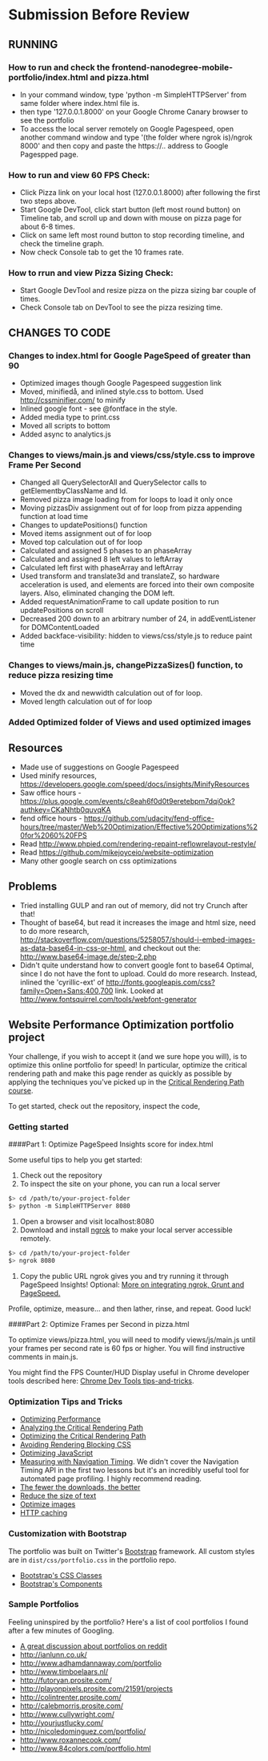 
# Submission Before Review

## RUNNING

### How to run and check the frontend-nanodegree-mobile-portfolio/index.html and pizza.html
- In your command window, type 'python -m SimpleHTTPServer' from same folder where index.html file is.
- then type '127.0.0.1.8000' on your Google Chrome Canary browser to see the portfolio
- To access the local server remotely on Google Pagespeed, open another command window and type '(the folder where ngrok is)/ngrok 8000' and then copy and paste the https://.. address to Google Pagespped page.


### How to run and view 60 FPS Check:
- Click Pizza link on your local host (127.0.0.1.8000) after following the first two steps above.
- Start Google DevTool, click start button (left most round button) on Timeline tab, and scroll up and down with mouse on pizza page for about 6-8 times.
- Click on same left most round button to stop recording timeline, and check the timeline graph.
- Now check Console tab to get the 10 frames rate.

### How to rrun and view Pizza Sizing Check:
- Start Google DevTool and resize pizza on the pizza sizing bar couple of times.
- Check Console tab on DevTool to see the pizza resizing time.

## CHANGES TO CODE

### Changes to index.html for Google PageSpeed of greater than 90
- Optimized images though Google Pagespeed suggestion link
- Moved, minifiedå, and inlined style.css to bottom.  Used http://cssminifier.com/ to minify
- Inlined google font - see @fontface in the style.
- Added media type to print.css
- Moved all scripts to bottom
- Added async to analytics.js

### Changes to views/main.js and views/css/style.css to improve Frame Per Second
- Changed all QuerySelectorAll and QuerySelector calls to getElementbyClassName and Id.
- Removed pizza image loading from for loops to load it only once
- Moving pizzasDiv assignment out of for loop from pizza appending function at load time
- Changes to updatePositions() function
- Moved items assignment out of for loop
- Moved top calculation out of for loop
- Calculated and assigned 5 phases to an phaseArray
- Calculated and assigned 8 left values to leftArray
- Calculated left first with phaseArray and leftArray
- Used transform and translate3d and translateZ, so hardware acceleration is used, and elements are forced into their own composite layers.  Also, eliminated changing the DOM left.
- Added requestAnimationFrame to call update position to run updatePositions on scroll
- Decreased 200 down to an arbitrary number of 24, in addEventListener for DOMContentLoaded
- Added backface-visibility: hidden to views/css/style.js to reduce paint time

### Changes to views/main.js, changePizzaSizes() function, to reduce pizza resizing time
- Moved the dx and newwidth calculation out of for loop.
- Moved length calculation out of for loop

### Added Optimized folder of Views and used optimized images

## Resources
- Made use of suggestions on Google Pagespeed
- Used minify resources, https://developers.google.com/speed/docs/insights/MinifyResources
- Saw office hours - https://plus.google.com/events/c8eah6f0d0t9eretebpm7dqi0ok?authkey=CKaNhtb0quvqKA
- fend office hours - https://github.com/udacity/fend-office-hours/tree/master/Web%20Optimization/Effective%20Optimizations%20for%2060%20FPS
- Read http://www.phpied.com/rendering-repaint-reflowrelayout-restyle/
- Read https://github.com/mikejoyceio/website-optimization
- Many other google search on css optimizations


## Problems
- Tried installing GULP and ran out of memory, did not try Crunch after that!
- Thought of base64, but read it increases the image and html size, need to do more research,
http://stackoverflow.com/questions/5258057/should-i-embed-images-as-data-base64-in-css-or-html, and checkout out the: http://www.base64-image.de/step-2.php
- Didn't quite understand how to convert google font to base64 Optimal, since I do not have the font to upload. Could do more research.  Instead, inlined the 'cyrillic-ext' of
http://fonts.googleapis.com/css?family=Open+Sans:400,700 link. Looked at http://www.fontsquirrel.com/tools/webfont-generator



## Website Performance Optimization portfolio project

Your challenge, if you wish to accept it (and we sure hope you will), is to optimize this online portfolio for speed! In particular, optimize the critical rendering path and make this page render as quickly as possible by applying the techniques you've picked up in the [Critical Rendering Path course](https://www.udacity.com/course/ud884).

To get started, check out the repository, inspect the code,

### Getting started

####Part 1: Optimize PageSpeed Insights score for index.html

Some useful tips to help you get started:

1. Check out the repository
1. To inspect the site on your phone, you can run a local server

  ```bash
  $> cd /path/to/your-project-folder
  $> python -m SimpleHTTPServer 8080
  ```

1. Open a browser and visit localhost:8080
1. Download and install [ngrok](https://ngrok.com/) to make your local server accessible remotely.

  ``` bash
  $> cd /path/to/your-project-folder
  $> ngrok 8080
  ```

1. Copy the public URL ngrok gives you and try running it through PageSpeed Insights! Optional: [More on integrating ngrok, Grunt and PageSpeed.](http://www.jamescryer.com/2014/06/12/grunt-pagespeed-and-ngrok-locally-testing/)

Profile, optimize, measure... and then lather, rinse, and repeat. Good luck!

####Part 2: Optimize Frames per Second in pizza.html

To optimize views/pizza.html, you will need to modify views/js/main.js until your frames per second rate is 60 fps or higher. You will find instructive comments in main.js.

You might find the FPS Counter/HUD Display useful in Chrome developer tools described here: [Chrome Dev Tools tips-and-tricks](https://developer.chrome.com/devtools/docs/tips-and-tricks).

### Optimization Tips and Tricks
* [Optimizing Performance](https://developers.google.com/web/fundamentals/performance/ "web performance")
* [Analyzing the Critical Rendering Path](https://developers.google.com/web/fundamentals/performance/critical-rendering-path/analyzing-crp.html "analyzing crp")
* [Optimizing the Critical Rendering Path](https://developers.google.com/web/fundamentals/performance/critical-rendering-path/optimizing-critical-rendering-path.html "optimize the crp!")
* [Avoiding Rendering Blocking CSS](https://developers.google.com/web/fundamentals/performance/critical-rendering-path/render-blocking-css.html "render blocking css")
* [Optimizing JavaScript](https://developers.google.com/web/fundamentals/performance/critical-rendering-path/adding-interactivity-with-javascript.html "javascript")
* [Measuring with Navigation Timing](https://developers.google.com/web/fundamentals/performance/critical-rendering-path/measure-crp.html "nav timing api"). We didn't cover the Navigation Timing API in the first two lessons but it's an incredibly useful tool for automated page profiling. I highly recommend reading.
* <a href="https://developers.google.com/web/fundamentals/performance/optimizing-content-efficiency/eliminate-downloads.html">The fewer the downloads, the better</a>
* <a href="https://developers.google.com/web/fundamentals/performance/optimizing-content-efficiency/optimize-encoding-and-transfer.html">Reduce the size of text</a>
* <a href="https://developers.google.com/web/fundamentals/performance/optimizing-content-efficiency/image-optimization.html">Optimize images</a>
* <a href="https://developers.google.com/web/fundamentals/performance/optimizing-content-efficiency/http-caching.html">HTTP caching</a>

### Customization with Bootstrap
The portfolio was built on Twitter's <a href="http://getbootstrap.com/">Bootstrap</a> framework. All custom styles are in `dist/css/portfolio.css` in the portfolio repo.

* <a href="http://getbootstrap.com/css/">Bootstrap's CSS Classes</a>
* <a href="http://getbootstrap.com/components/">Bootstrap's Components</a>

### Sample Portfolios

Feeling uninspired by the portfolio? Here's a list of cool portfolios I found after a few minutes of Googling.

* <a href="http://www.reddit.com/r/webdev/comments/280qkr/would_anybody_like_to_post_their_portfolio_site/">A great discussion about portfolios on reddit</a>
* <a href="http://ianlunn.co.uk/">http://ianlunn.co.uk/</a>
* <a href="http://www.adhamdannaway.com/portfolio">http://www.adhamdannaway.com/portfolio</a>
* <a href="http://www.timboelaars.nl/">http://www.timboelaars.nl/</a>
* <a href="http://futoryan.prosite.com/">http://futoryan.prosite.com/</a>
* <a href="http://playonpixels.prosite.com/21591/projects">http://playonpixels.prosite.com/21591/projects</a>
* <a href="http://colintrenter.prosite.com/">http://colintrenter.prosite.com/</a>
* <a href="http://calebmorris.prosite.com/">http://calebmorris.prosite.com/</a>
* <a href="http://www.cullywright.com/">http://www.cullywright.com/</a>
* <a href="http://yourjustlucky.com/">http://yourjustlucky.com/</a>
* <a href="http://nicoledominguez.com/portfolio/">http://nicoledominguez.com/portfolio/</a>
* <a href="http://www.roxannecook.com/">http://www.roxannecook.com/</a>
* <a href="http://www.84colors.com/portfolio.html">http://www.84colors.com/portfolio.html</a>
